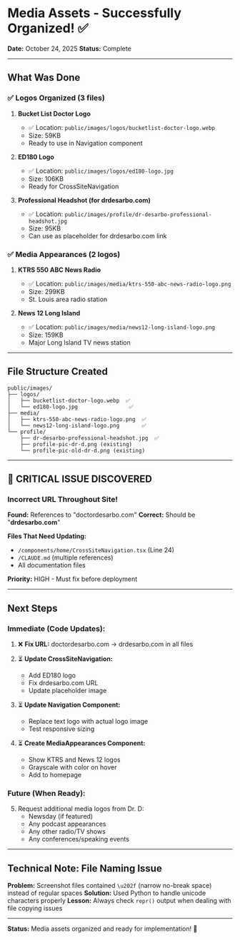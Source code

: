 # Media Assets - Successfully Organized! ✅

**Date:** October 24, 2025
**Status:** Complete

---

## What Was Done

### ✅ Logos Organized (3 files)

1. **Bucket List Doctor Logo**
   - ✅ Location: `public/images/logos/bucketlist-doctor-logo.webp`
   - Size: 59KB
   - Ready to use in Navigation component

2. **ED180 Logo**
   - ✅ Location: `public/images/logos/ed180-logo.jpg`
   - Size: 106KB
   - Ready for CrossSiteNavigation

3. **Professional Headshot (for drdesarbo.com)**
   - ✅ Location: `public/images/profile/dr-desarbo-professional-headshot.jpg`
   - Size: 95KB
   - Can use as placeholder for drdesarbo.com link

### ✅ Media Appearances (2 logos)

1. **KTRS 550 ABC News Radio**
   - ✅ Location: `public/images/media/ktrs-550-abc-news-radio-logo.png`
   - Size: 299KB
   - St. Louis area radio station

2. **News 12 Long Island**
   - ✅ Location: `public/images/media/news12-long-island-logo.png`
   - Size: 159KB
   - Major Long Island TV news station

---

## File Structure Created

```
public/images/
├── logos/
│   ├── bucketlist-doctor-logo.webp  ✅
│   └── ed180-logo.jpg                ✅
├── media/
│   ├── ktrs-550-abc-news-radio-logo.png  ✅
│   └── news12-long-island-logo.png       ✅
└── profile/
    ├── dr-desarbo-professional-headshot.jpg  ✅
    ├── profile-pic-dr-d.png (existing)
    └── profile-pic-old-dr-d.png (existing)
```

---

## 🚨 CRITICAL ISSUE DISCOVERED

### Incorrect URL Throughout Site!

**Found:** References to "doctordesarbo.com"
**Correct:** Should be "**drdesarbo.com**"

**Files That Need Updating:**
- `/components/home/CrossSiteNavigation.tsx` (Line 24)
- `/CLAUDE.md` (multiple references)
- All documentation files

**Priority:** HIGH - Must fix before deployment

---

## Next Steps

### Immediate (Code Updates):

1. ❌ **Fix URL:** doctordesarbo.com → drdesarbo.com in all files
2. ⏳ **Update CrossSiteNavigation:**
   - Add ED180 logo
   - Fix drdesarbo.com URL
   - Update placeholder image

3. ⏳ **Update Navigation Component:**
   - Replace text logo with actual logo image
   - Test responsive sizing

4. ⏳ **Create MediaAppearances Component:**
   - Show KTRS and News 12 logos
   - Grayscale with color on hover
   - Add to homepage

### Future (When Ready):

5. Request additional media logos from Dr. D:
   - Newsday (if featured)
   - Any podcast appearances
   - Any other radio/TV shows
   - Any conferences/speaking events

---

## Technical Note: File Naming Issue

**Problem:** Screenshot files contained `\u202f` (narrow no-break space) instead of regular spaces
**Solution:** Used Python to handle unicode characters properly
**Lesson:** Always check `repr()` output when dealing with file copying issues

---

**Status:** Media assets organized and ready for implementation! 🎉
